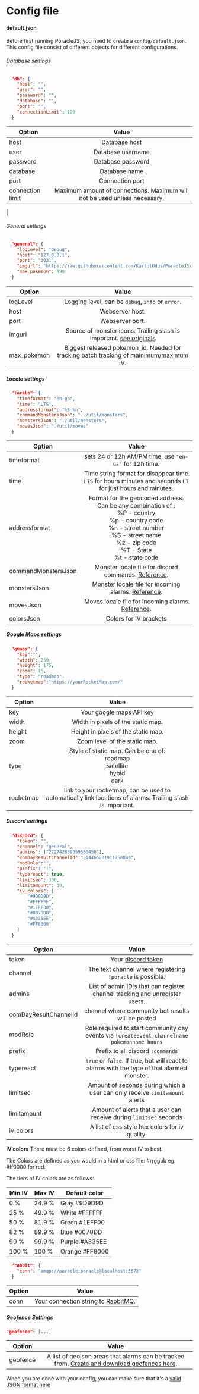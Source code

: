 # Config file


#### default.json

Before first running PoracleJS, you need to create a `config/default.json`.  
This config file consist of different objects for different configurations.


###### Database settings
```json
  "db": {
    "host": "",
    "user": "",
    "password": "",
    "database": "",
    "port": "",
    "connectionLimit": 100
  }
```

| Option        | Value         | 
| ------------- |:-------------:| 
| host      |  Database host    | 
| user      |  Database username| 
| password  |  Database password|   
| database  |  Database name    |   
| port      |  Connection port  |   
| connection limit| Maximum amount of connections. Maximum will not be used unless necessary.
|   


###### General settings

```json
  "general": {
    "logLevel": "debug",
    "host": "127.0.0.1",
    "port": "3031",
    "imgurl": "https://raw.githubusercontent.com/KartulUdus/PoracleJS/master/src/app/util/images/",
    "max_pokemon": 490
  }
  ```
  
  | Option        | Value         | 
  | ------------- |:-------------:| 
  |logLevel | Logging level, can be `debug`, `info` or `error`.|
  |host |   Webserver host. |
  |port | Webserver port. | 
  |imgurl | Source of monster icons. Trailing slash is important. [see originals](https://github.com/KartulUdus/PoracleJS/tree/master/src/app/util/images) |
  | max_pokemon | Biggest released pokemon_id. Needed for tracking batch tracking of mainimum/maximum IV.|

##### Locale settings
  ```json
    "locale": {
      "timeformat": "en-gb",
      "time": "LTS",
      "addressformat": "%S %n",
      "commandMonstersJson": "../util/monsters",
      "monstersJson": "./util/monsters",
      "movesJson": "./util/moves"
    }
  ```
  | Option        | Value         | 
  | ------------- |:-------------:| 
  | timeformat    | sets 24 or 12h AM/PM time. use `"en-us"` for 12h time.|
  | time | Time string format for disappear time. `LTS` for hours minutes and seconds `LT` for just hours and minutes.|
  | addressformat | Format for the geocoded address. Can be any combination of : <br/>%P - country <br/>%p - country code <br/>%n - street number <br/>%S - street name <br/>%z - zip code <br/>%T - State  <br/>%t - state code|
  | commandMonstersJson | Monster locale file for discord commands. [Reference](https://github.com/KartulUdus/PoracleJS/tree/master/src/app/util/locale).|
  | monstersJson    | Monster locale file for incoming alarms. [Reference](https://github.com/KartulUdus/PoracleJS/tree/master/src/app/util/locale).|
  | movesJson    | Moves locale file for incoming alarms. [Reference](https://github.com/KartulUdus/PoracleJS/tree/master/src/app/util/locale).|
  | colorsJson   | Colors for IV brackets |



##### Google Maps settings

```json
  "gmaps": {
    "key":"",
    "width": 250,
    "height": 175,
    "zoom": 15,
    "type": "roadmap",
    "rocketmap":"https://yourRocketMap.com/"
  }
```
| Option        | Value         | 
| ------------- |:-------------:| 
|key | Your google maps API key |
|width| Width in pixels of the static map.|
|height| Height in pixels of the static map.|
|zoom | Zoom level of the static map.|
|type| Style of static map. Can be one of: <br/>roadmap <br/>satellite <br/>hybid <br/>dark |
|rocketmap | link to your rocketmap, can be used to automatically link locations of alarms. Trailing slash is important. |

##### Discord settings

```json
  "discord": {
    "token": "",
    "channel": "general",
    "admins": ["222742859059560458"],
    "comDayResultChannelId":"514465201911758849",
    "modRole":"",
    "prefix": "!",
    "typereact": true,
    "limitsec": 300,
    "limitamount": 30,
    "iv_colors": [
        "#9D9D9D",
        "#FFFFFF",
        "#1EFF00",
        "#0070DD",
        "#A335EE",
        "#FF8000"
    ]
  }
```

| Option        | Value         | 
| ------------- |:-------------:| 
|token | Your [discord token](discordbot.md)|
|channel | The text channel where registering `!poracle` is possible. |
|admins| List of admin ID's that can register channel tracking and unregister users.|
|comDayResultChannelId| channel where community bot results will be posted|
|modRole| Role required to start community day events via `!createevent channelname pokemonname hours`|
|prefix| Prefix to all discord `!commands`|
|typereact| `true` or `false`. If true, bot will react to alarms with the type of that alarmed monster.|
|limitsec| Amount of seconds during which a user can only receive `limitamount` alerts |
|limitamount| Amount of alerts that a user can receive during `limitsec` seconds |
|iv_colors| A list of css style hex colors for iv quality.|

**IV colors**
There must be 6 colors defined, from worst IV to best.

The Colors are defined as you would in a html or css file: #rrggbb eg: #ff0000 for red.

The tiers of IV colors are as follows:

  | Min IV      | Max IV      | Default color  |
  | ----------- | ----------- | -------------- |
  | 0 %         | 24.9 %      | Gray   #9D9D9D |
  | 25 %        | 49.9 %      | White  #FFFFFF |
  | 50 %        | 81.9 %      | Green  #1EFF00 |
  | 82 %        | 89.9 %      | Blue   #0070DD |
  | 90 %        | 99.9 %      | Purple #A335EE |
  | 100 %       | 100 %       | Orange #FF8000 |

```json
  "rabbit": {
    "conn": "amqp://poracle:poracle@localhost:5672"
  }
```
| Option        | Value         | 
| ------------- |:-------------:| 
|conn| Your connection string to [RabbitMQ](http://www.rabbitmq.com/download.html).|

##### Geofence Settings

```json
"geofence": [...]
```

| Option        | Value         | 
| ------------- |:-------------:| 
|geofence| A list of geojson areas that alarms can be tracked from. [Create and download geofences here](http://geo.jasparke.net/).|

When you are done with your config, you can make sure that it's a [valid JSON format here](https://jsonlint.com/)